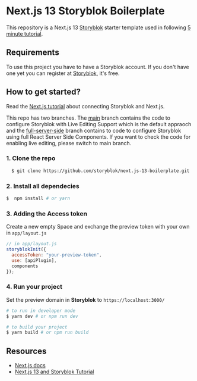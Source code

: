 # Next.js 13 Storyblok Boilerplate

This repository is a Next.js 13 [Storyblok](https://www.storyblok.com) starter template used in following [5 minute tutorial](https://www.storyblok.com/tp/add-a-headless-cms-to-next-js-13-in-5-minutes).

## Requirements

To use this project you have to have a Storyblok account. If you don't have one yet you can register at [Storyblok](https://www.storyblok.com), it's free.

## How to get started?

Read the [Next.js tutorial](https://www.storyblok.com/tp/add-a-headless-cms-to-next-js-13-in-5-minutes) about connecting Storyblok and Next.js.

This repo has two branches. The [main](https://github.com/storyblok/next.js-13-boilerplate/tree/main) branch contains the code to configure Storyblok with Live Editing Support which is the default appraoch and the [full-server-side](https://github.com/storyblok/next.js-13-boilerplate/tree/full-server-side) branch contains to code to configure Storyblok using full React Server Side Components. If you want to check the code for enabling live editing, please switch to main branch.

### 1. Clone the repo

```sh
  $ git clone https://github.com/storyblok/next.js-13-boilerplate.git
```

### 2. Install all dependecies 
```sh
$  npm install # or yarn
```

### 3. Adding the Access token
Create a new empty Space and exchange the preview token with your own in ```app/layout.js``` 

```js
// in app/layout.js
storyblokInit({
  accessToken: "your-preview-token",
  use: [apiPlugin],
  components
});
```

### 4. Run your project
Set the preview domain in <strong>Storyblok</strong> to `https://localhost:3000/`

```sh
# to run in developer mode
$ yarn dev # or npm run dev
```

```sh
# to build your project
$ yarn build # or npm run build
```



## Resources

- [Next.js docs](https://nextjs.org/docs/#setup)
- [Next.js 13 and Storyblok Tutorial](https://www.storyblok.com/tp/add-a-headless-cms-to-next-js-13-in-5-minutes)



  